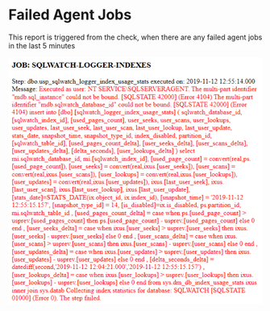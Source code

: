 # Failed Agent Jobs

This report is triggered from the check, when there are any failed agent jobs in the last 5 minutes

![](../../../.gitbook/assets/image%20%2825%29.png)

